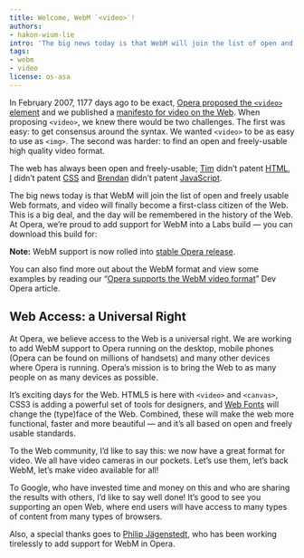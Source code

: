 ```yaml
---
title: Welcome, WebM `<video>`!
authors:
- hakon-wium-lie
intro: 'The big news today is that WebM will join the list of open and freely usable Web formats, and video will finally become a first-class citizen of the Web. We’re proud to add support for WebM into a Labs build.'
tags:
- webm
- video
license: os-asa
---
```


In February 2007, 1177 days ago to be exact, [Opera proposed the `<video>` element][1] and we published a [manifesto for video on the Web][2]. When proposing `<video>`, we knew there would be two challenges. The first was easy: to get consensus around the syntax. We wanted `<video>` to be as easy to use as `<img>`. The second was harder: to find an open and freely-usable high quality video format.

[1]: http://lists.whatwg.org/pipermail/whatwg-whatwg.org/2007-February/009702.html
[2]: http://people.opera.com/howcome/2007/video/

The web has always been open and freely-usable; [Tim][3] didn’t patent [HTML][4], [I][5] didn’t patent [CSS][6] and [Brendan][7] didn’t patent [JavaScript][8].

[3]: http://en.wikipedia.org/wiki/Tim_Berners-Lee
[4]: http://www.w3.org/History/19921103-hypertext/hypertext/WWW/MarkUp/Tags.html
[5]: http://en.wikipedia.org/wiki/Håkon_Wium_Lie
[6]: http://www.w3.org/People/howcome/p/cascade.html
[7]: http://en.wikipedia.org/wiki/Brendan_Eich
[8]: http://en.wikipedia.org/wiki/JavaScript

The big news today is that WebM will join the list of open and freely usable Web formats, and video will finally become a first-class citizen of the Web. This is a big deal, and the day will be remembered in the history of the Web. At Opera, we’re proud to add support for WebM into a Labs build — you can download this build for:

**Note:** WebM support is now rolled into [stable Opera release][9].

[9]: https://www.opera.com/download/

You can also find more out about the WebM format and view some examples by reading our “[Opera supports the WebM video format][10]” Dev Opera article.

[10]: /articles/opera-supports-webm-video/

##  Web Access: a Universal Right

At Opera, we believe access to the Web is a universal right. We are working to add WebM support to Opera running on the desktop, mobile phones (Opera can be found on millions of handsets) and many other devices where Opera is running. Opera’s mission is to bring the Web to as many people on as many devices as possible.

It’s exciting days for the Web. HTML5 is here with `<video>` and `<canvas>`, CSS3 is adding a powerful set of tools for designers, and [Web Fonts][11] will change the (type)face of the Web. Combined, these will make the web more functional, faster and more beautiful — and it’s all based on open and freely usable standards.

[11]: http://www.alistapart.com/articles/cssatten

To the Web community, I’d like to say this: we now have a great format for video. We all have video cameras in our pockets. Let’s use them, let’s back WebM, let’s make video available for all!

To Google, who have invested time and money on this and who are sharing the results with others, I’d like to say well done! It’s good to see you supporting an open Web, where end users will have access to many types of content from many types of browsers.

Also, a special thanks goes to [Philip Jägenstedt][12], who has been working tirelessly to add support for WebM in Opera.

[12]: http://blog.foolip.org/2010/05/19/vp8-has-landed/

